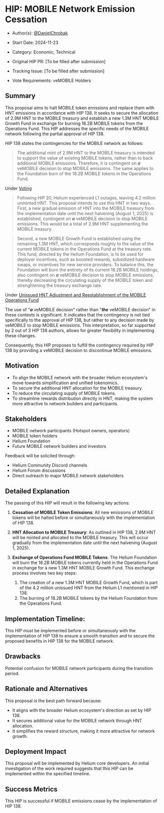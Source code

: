 # HIP: MOBILE Network Emission Cessation

- Author(s): [@DanielChrobak](https://github.com/DanielChrobak)

- Start Date: 2024-11-23

- Category: Economic, Technical

- Original HIP PR: [To be filled after submission]

- Tracking Issue: [To be filled after submission]

- Vote Requirements: veMOBILE Holders

## Summary

This proposal aims to halt MOBILE token emissions and replace them with HNT emissions in accordance with HIP 138. It seeks to secure the allocation of 2.9M HNT to the MOBILE treasury and establish a new 1.3M HNT MOBILE Growth Fund in exchange for burning 18.2B MOBILE tokens from the Operations Fund. This HIP addresses the specific needs of the MOBILE network following the partial approval of HIP 138.

HIP 138 states the contingencies for the MOBILE network as follows:

> The additional mint of 2.9M HNT to the MOBILE treasury is intended to support the value of existing MOBILE tokens, rather than to back additional MOBILE emissions. Therefore, it is contingent on ***a*** veMOBILE decision to stop MOBILE emissions. The same applies to the Foundation burn of the 18.2B MOBILE tokens in the Operations Fund.

Under [Voting](https://github.com/helium/HIP/blob/main/0138-return-to-hnt.md#voting)

> Following HIP 20, Helium experienced L1 outages, leaving 4.2 million unminted HNT. This proposal intends to use this HNT in two ways. First, a new gradual emission of HNT into the MOBILE treasury from the implementation date until the next halvening (August 1, 2025) is established, contingent on ***a*** veMOBILE decision to stop MOBILE emissions. This would be a total of 2.9M HNT supplementing the MOBILE treasury.

> Second, a new MOBILE Growth Fund is established using the remaining 1.3M HNT, which corresponds roughly to the value of the current MOBILE tokens in the Operations Fund at the treasury rate. This fund, directed by the Helium Foundation, is to be used for deployer incentives, such as boosted rewards, subsidized hardware swaps, or incentives for new service providers. To balance this, the Foundation will burn the entirety of its current 18.2B MOBILE holdings, also contingent on ***a*** veMOBILE decision to stop MOBILE emissions, thereby decreasing the circulating supply of the MOBILE token and strenghtening the treasury exchange rate.

Under [Unissued HNT Adjustment and Reestablishment of the MOBILE Operations Fund](https://github.com/helium/HIP/blob/main/0138-return-to-hnt.md#unissued-hnt-adjustment-and-reestablishment-of-the-mobile-operations-fund)

The use of "***a*** veMOBILE decision" rather than "***the*** veMOBILE decision" in these contexts is significant. It indicates that the contingency is not tied specifically to the approval of HIP 138, but rather to any decision made by veMOBILE to stop MOBILE emissions. This interpretation, so far supported by 2 out of 3 HIP 138 authors, allows for greater flexibility in implementing these changes.

Consequently, this HIP proposes to fulfill the contingency required by HIP 138 by providing a veMOBILE decision to discontinue MOBILE emissions.

## Motivation

- To align the MOBILE network with the broader Helium ecosystem's move towards simplification and unified tokenomics.
- To secure the additional HNT allocation for the MOBILE treasury.
- To reduce the circulating supply of MOBILE tokens.
- To streamline rewards distribution directly in HNT, making the system more attractive to network builders and participants.

## Stakeholders

- MOBILE network participants (Hotspot owners, operators)
- MOBILE token holders
- Helium Foundation
- Future MOBILE network builders and investors

Feedback will be solicited through:
- Helium Community Discord channels
- Helium Forum discussions
- Direct outreach to major MOBILE network stakeholders

## Detailed Explanation

The passing of this HIP will result in the following key actions:

1. **Cessation of MOBILE Token Emissions**: All new emissions of MOBILE tokens will be halted before or simultaneously with the implementation of HIP 138.

2. **HNT Allocation to MOBILE Treasury**: As outlined in HIP 138, 2.9M HNT will be minted and allocated to the MOBILE treasury. This will occur gradually from the implementation date until the next halvening (August 1, 2025).

3. **Exchange of Operations Fund MOBILE Tokens**: The Helium Foundation will burn the 18.2B MOBILE tokens currently held in the Operations Fund in exchange for a new 1.3M HNT MOBILE Growth Fund. This exchange process involves two key steps:
   1. The creation of a new 1.3M HNT MOBILE Growth Fund, which is part of the 4.2 million unissued HNT from the Helium L1 mentioned in HIP 138.
   2. The burning of 18.2B MOBILE tokens by the Helium Foundation from the Operations Fund.

## Implementation Timeline:
This HIP must be implemented before or simultaneously with the implementation of HIP 138 to ensure a smooth transition and to secure the proposed benefits in HIP 138 for the MOBILE network.

## Drawbacks

Potential confusion for MOBILE network participants during the transition period.

## Rationale and Alternatives

This proposal is the best path forward because:
- It aligns with the broader Helium ecosystem's direction as set by HIP 138.
- It secures additional value for the MOBILE network through HNT allocation.
- It simplifies the reward structure, making it more attractive for network growth.

## Deployment Impact

This proposal will be implemented by Helium core developers. An initial investigation of the work required suggests that this HIP can be implemented within the specified timeline.

## Success Metrics

This HIP is successful if MOBILE emissions cease by the implementation of HIP 138.
